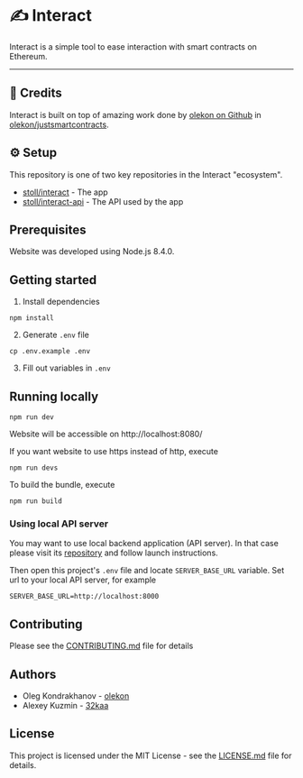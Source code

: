 # ✍️ Interact

Interact is a simple tool to ease interaction with smart contracts on Ethereum.

---

## 👏 Credits

Interact is built on top of amazing work done by [olekon on Github](https://github.com/olekon) in [olekon/justsmartcontracts](https://github.com/olekon/justsmartcontracts).

## ⚙️ Setup

This repository is one of two key repositories in the Interact "ecosystem".

* [stoll/interact](https://github.com/stoll/interact) - The app
* [stoll/interact-api](https://github.com/stoll/interact-api) - The API used by the app

## Prerequisites

Website was developed using Node.js 8.4.0.

## Getting started

1. Install dependencies

```
npm install
```

2. Generate `.env` file

```
cp .env.example .env
```

3. Fill out variables in `.env`

## Running locally

```
npm run dev
```

Website will be accessible on http://localhost:8080/

If you want website to use https instead of http, execute

```
npm run devs
```

To build the bundle, execute

```
npm run build
```

### Using local API server

You may want to use local backend application (API server). In that case please visit its [repository](https://github.com/stoll/interact-api) and follow launch instructions. 

Then open this project's `.env` file and locate `SERVER_BASE_URL` variable. Set url to your local API server, for example

```
SERVER_BASE_URL=http://localhost:8000
```

## Contributing

Please see the [CONTRIBUTING.md](./CONTRIBUTING.md) file for details

## Authors

* Oleg Kondrakhanov - [olekon](https://github.com/olekon)
* Alexey Kuzmin - [32kaa](https://github.com/32kaa)

## License

This project is licensed under the MIT License - see the [LICENSE.md](./LICENSE.md) file for details.
